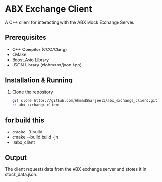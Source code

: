 # ABX Exchange Client
A C++ client for interacting with the ABX Mock Exchange Server.

## Prerequisites
- C++ Compiler (GCC/Clang)
- CMake
- Boost.Asio Library
- JSON Library (nlohmann/json.hpp)

## Installation & Running
1. Clone the repository  
   ```sh
   git clone https://github.com/AhmadSharjeel1/abx_exchange_client.git
   cd abx_exchange_client


## for build this  
- cmake -B build 
- cmake --build build -jn
- ./abx_client


## Output
The client requests data from the ABX exchange server and stores it in stock_data.json.

